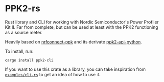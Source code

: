 # PPK2-rs

Rust library and CLI for working with Nordic Semiconductor's Power Profiler Kit II. Far from complete, but can be used at least with the PPK2 functioning as a source meter.

Heavily based on [nrfconnect-ppk](https://github.com/NordicSemiconductor/pc-nrfconnect-ppk) and its derivate [ppk2-api-python](https://github.com/IRNAS/ppk2-api-python).

To install, run:

```
cargo install ppk2-cli
```

If you want to use this crate as a library, you can take inspiration from [`examples/cli.rs`](examples/cli.rs) to get an idea of how to use it.
